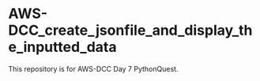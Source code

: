 # AWS-DCC_create_jsonfile_and_display_the_inputted_data
This repository is for AWS-DCC Day 7 PythonQuest.
